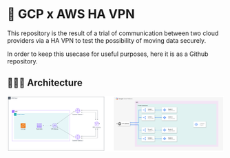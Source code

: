 # 🚀 GCP x AWS HA VPN

This repository is the result of a trial of communication between two cloud providers via a HA VPN to test the possibility of moving data securely.

In order to keep this usecase for useful purposes, here it is as a Github repository.

## 👷🏻‍♀️ Architecture

![GCP x AWS HA VPN global architecture](assets/gcp-aws-ha-vpn.png)